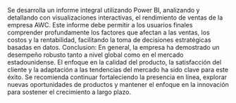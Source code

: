 Se desarrolla un informe integral utilizando Power BI, analizando y detallando con visualizaciones interactivas, el rendimiento de ventas de la empresa AWC. Este informe debe permitir a los usuarios finales comprender profundamente los factores que afectan a las ventas, los costos y la rentabilidad, facilitando la toma de decisiones estratégicas basadas en datos.
Conclusion:
En general, la empresa ha demostrado un desempeño robusto tanto a nivel global como en el mercado estadounidense. El enfoque en la calidad del producto, la satisfacción del cliente y la adaptación a las tendencias del mercado ha sido clave para este éxito. Se recomienda continuar fortaleciendo la presencia en línea, explorar nuevas oportunidades de productos y mantener el enfoque en la innovación para sostener el crecimiento a largo plazo.
